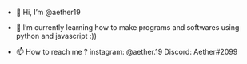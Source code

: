 - 👋 Hi, I’m @aether19

- 🌱 I’m currently learning how to make programs and softwares using python and javascript :))
- 📫 How to reach me ? 
 instagram: @aether.19
 Discord: Aether#2099


